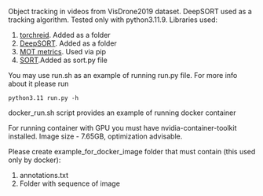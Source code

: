 Object tracking in videos from VisDrone2019 dataset. 
DeepSORT used as a tracking algorithm. Tested only with python3.11.9. 
Libraries used:
1) [torchreid](https://github.com/KaiyangZhou/deep-person-reid.git). Added as a folder
2) [DeepSORT](https://github.com/levan92/deep_sort_realtime.git). Added as a folder
3) [MOT metrics](https://github.com/cheind/py-motmetrics.git). Used via pip
4) [SORT](https://github.com/abewley/sort.git).Added as sort.py file

You may use run.sh as an example of running run.py file. For more info about it please run 
```
python3.11 run.py -h
```

docker_run.sh script provides an example of running docker container

For running container with GPU you must have nvidia-container-toolkit installed. Image size - 7.65GB, optimization advisable.

Please create example_for_docker_image folder that must contain (this used only by docker):
1) annotations.txt 
2) Folder with sequence of image


